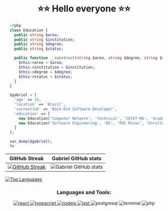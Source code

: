 <h1 align="center">
  ⭐⭐ Hello everyone ⭐⭐
</h1>
 
  ```php
    <?php
    class Education {
      public string $area;
      public string $institution;
      public string $degree;
      public string $status;

      public function __construct(string $area, string $degree, string $institution, string $status) {
        $this->area = $area;
        $this->institution = $institution;
        $this->degree = $degree;
        $this->status = $status;
      }
    }

    $gabriel = [
      'age' => 20,
      'location' => 'Brazil',
      'currentJob' => 'Back-End Software Developer',
      'education' => [
        new Education('Computer Network', 'Technical', 'CEFET-MG', 'Graduated'),
        new Education('Software Engineering', 'BS', 'PUC Minas', 'Enrolled')
      ]
    ];

    var_dump($gabriel);
    ?>
  ```

GitHub Streak             |  Gabriel GitHub stats
:-------------------------:|:-------------------------:
 [![GitHub Streak](https://github-readme-streak-stats.herokuapp.com?user=Gabrielcefetzada&theme=synthwave&hide_border=true)](https://git.io/streak-stats) | ![Gabriel GitHub stats](https://github-readme-stats.vercel.app/api?username=Gabrielcefetzada&show_icons=true&count_private=true&theme=dracula)

[![Top Languages](https://github-readme-stats.vercel.app/api/top-langs?username=Gabrielcefetzada&show_icons=true)](https://github.com/Gabrielcefetzada)


<h3 align="center">Languages and Tools:</h3>
<p align="center"> <a href="https://reactjs.org/" target="_blank" rel="noreferrer"> <img src="https://img.shields.io/badge/React-20232A?style=for-the-badge&logo=react&logoColor=61DAFB" alt="react" /> </a> <a href="https://www.typescriptlang.org/" target="_blank" rel="noreferrer"> <img src="https://img.shields.io/badge/TypeScript-007ACC?style=for-the-badge&logo=typescript&logoColor=white" alt="typescript" /> </a> <a href="https://nodejs.org" target="_blank" rel="noreferrer"> <img src="https://img.shields.io/badge/Node.js-339933?style=for-the-badge&logo=nodedotjs&logoColor=white" alt="nodejs"/> </a> <a href="https://www.postgresql.org" target="_blank" rel="noreferrer">  <a href="https://jestjs.io" target="_blank" rel="noreferrer"> <img src="https://img.shields.io/badge/Jest-C21325?style=for-the-badge&logo=jest&logoColor=white" alt="jest"/> </a>   <img src="https://img.shields.io/badge/PostgreSQL-316192?style=for-the-badge&logo=postgresql&logoColor=white" alt="postgresql" /> </a> 
<img src="https://img.shields.io/badge/Linux-E34F26?style=for-the-badge&logo=linux&logoColor=black" alt="terminal" /> 
<img src="https://img.shields.io/badge/PHP-777BB4?style=for-the-badge&logo=php&logoColor=white" alt="php" />
</p>

